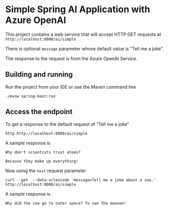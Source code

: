 # Simple Spring AI Application with Azure OpenAI

This project contains a web service that will accept HTTP GET requests at
`http://localhost:8080/ai/simple`

There is optional `message` parameter whose default value is "Tell me a joke".

The response to the request is from the Azure OpenAI Service.

## Building and running

Run the project from your IDE or use the Maven command line
```
./mvnw spring-boot:run
```

## Access the endpoint

To get a response to the default request of "Tell me a joke"

```shell
http http://localhost:8080/ai/simple
```

A sample response is

```text
Why don't scientists trust atoms?

Because they make up everything!
```

Now using the `text` request parameter
```shell
curl --get  --data-urlencode 'message=Tell me a joke about a cow.' http://localhost:8080/ai/simple 
```
A sample response is

```text
Why did the cow go to outer space? To see the moooon!
```
